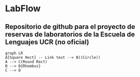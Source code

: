 # LabFlow
Repositorio de github para el proyecto de reservas de laboratorios de la Escuela de Lenguajes UCR (no oficial)
---
```mermaid
graph LR
A[Square Rect] -- Link text --> B((Circle))
A --> C(Round Rect)
B --> D{Rhombus}
C --> D
```
